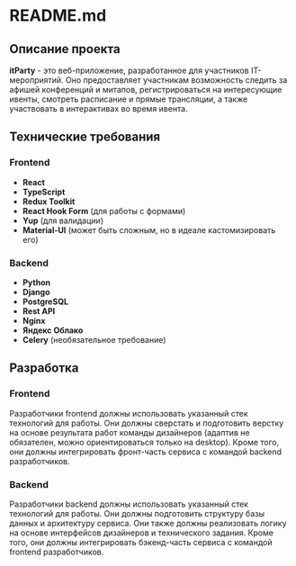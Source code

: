 # README.md

## Описание проекта

**itParty** - это веб-приложение, разработанное для участников IT-мероприятий. Оно предоставляет участникам возможность следить за афишей конференций и митапов, регистрироваться на интересующие ивенты, смотреть расписание и прямые трансляции, а также участвовать в интерактивах во время ивента.

## Технические требования

### Frontend

- **React**
- **TypeScript**
- **Redux Toolkit**
- **React Hook Form** (для работы с формами)
- **Yup** (для валидации)
- **Material-UI** (может быть сложным, но в идеале кастомизировать его)

### Backend

- **Python**
- **Django**
- **PostgreSQL**
- **Rest API**
- **Nginx**
- **Яндекс Облако**
- **Celery** (необязательное требование)

## Разработка

### Frontend

Разработчики frontend должны использовать указанный стек технологий для работы. Они должны сверстать и подготовить верстку на основе результата работ команды дизайнеров (адаптив не обязателен, можно ориентироваться только на desktop). Кроме того, они должны интегрировать фронт-часть сервиса с командой backend разработчиков.

### Backend

Разработчики backend должны использовать указанный стек технологий для работы. Они должны подготовить структуру базы данных и архитектуру сервиса. Они также должны реализовать логику на основе интерфейсов дизайнеров и технического задания. Кроме того, они должны интегрировать бэкенд-часть сервиса с командой frontend разработчиков.
